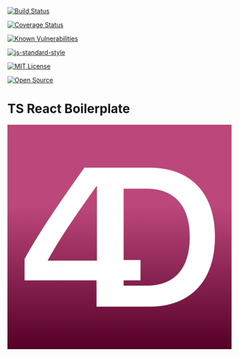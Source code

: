 [![Build Status](https://travis-ci.com/bruno-bert/ts-react-boilerplate.svg?branch=master)](https://travis-ci.com/bruno-bert/ts-react-boilerplate)

[![Coverage Status](https://coveralls.io/repos/github/bruno-bert/ts-react-boilerplate/badge.svg?branch=master)](https://coveralls.io/github/bruno-bert/ts-react-boilerplate?branch=master)

[![Known Vulnerabilities](https://snyk.io/test/github/bruno-bert/ts-react-boilerplate/badge.svg)](https://snyk.io/test/github/bruno-bert/ts-react-boilerplate)

[![js-standard-style](https://img.shields.io/badge/code%20style-standard-brightgreen.svg)](http://standardjs.com)

[![MIT License](https://img.shields.io/badge/License-MIT-yellow.svg)](https://opensource.org/licenses/)

[![Open Source](https://badges.frapsoft.com/os/v1/open-source.svg?v=103)](https://opensource.org/)


# **TS React Boilerplate**

[![alt text](https://raw.githubusercontent.com/bruno-bert/ts-react-boilerplate/master/public/hero.png "Link to my portfolio")](https://brunodeveloper.netlify.app)